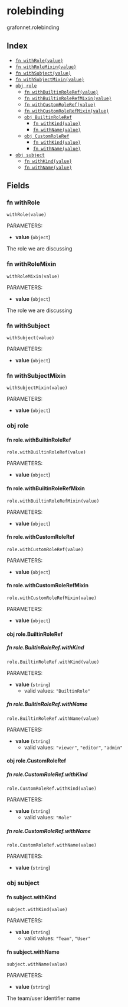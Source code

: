 # rolebinding

grafonnet.rolebinding

## Index

* [`fn withRole(value)`](#fn-withrole)
* [`fn withRoleMixin(value)`](#fn-withrolemixin)
* [`fn withSubject(value)`](#fn-withsubject)
* [`fn withSubjectMixin(value)`](#fn-withsubjectmixin)
* [`obj role`](#obj-role)
  * [`fn withBuiltinRoleRef(value)`](#fn-rolewithbuiltinroleref)
  * [`fn withBuiltinRoleRefMixin(value)`](#fn-rolewithbuiltinrolerefmixin)
  * [`fn withCustomRoleRef(value)`](#fn-rolewithcustomroleref)
  * [`fn withCustomRoleRefMixin(value)`](#fn-rolewithcustomrolerefmixin)
  * [`obj BuiltinRoleRef`](#obj-rolebuiltinroleref)
    * [`fn withKind(value)`](#fn-rolebuiltinrolerefwithkind)
    * [`fn withName(value)`](#fn-rolebuiltinrolerefwithname)
  * [`obj CustomRoleRef`](#obj-rolecustomroleref)
    * [`fn withKind(value)`](#fn-rolecustomrolerefwithkind)
    * [`fn withName(value)`](#fn-rolecustomrolerefwithname)
* [`obj subject`](#obj-subject)
  * [`fn withKind(value)`](#fn-subjectwithkind)
  * [`fn withName(value)`](#fn-subjectwithname)

## Fields

### fn withRole

```jsonnet
withRole(value)
```

PARAMETERS:

* **value** (`object`)

The role we are discussing
### fn withRoleMixin

```jsonnet
withRoleMixin(value)
```

PARAMETERS:

* **value** (`object`)

The role we are discussing
### fn withSubject

```jsonnet
withSubject(value)
```

PARAMETERS:

* **value** (`object`)


### fn withSubjectMixin

```jsonnet
withSubjectMixin(value)
```

PARAMETERS:

* **value** (`object`)


### obj role


#### fn role.withBuiltinRoleRef

```jsonnet
role.withBuiltinRoleRef(value)
```

PARAMETERS:

* **value** (`object`)


#### fn role.withBuiltinRoleRefMixin

```jsonnet
role.withBuiltinRoleRefMixin(value)
```

PARAMETERS:

* **value** (`object`)


#### fn role.withCustomRoleRef

```jsonnet
role.withCustomRoleRef(value)
```

PARAMETERS:

* **value** (`object`)


#### fn role.withCustomRoleRefMixin

```jsonnet
role.withCustomRoleRefMixin(value)
```

PARAMETERS:

* **value** (`object`)


#### obj role.BuiltinRoleRef


##### fn role.BuiltinRoleRef.withKind

```jsonnet
role.BuiltinRoleRef.withKind(value)
```

PARAMETERS:

* **value** (`string`)
   - valid values: `"BuiltinRole"`


##### fn role.BuiltinRoleRef.withName

```jsonnet
role.BuiltinRoleRef.withName(value)
```

PARAMETERS:

* **value** (`string`)
   - valid values: `"viewer"`, `"editor"`, `"admin"`


#### obj role.CustomRoleRef


##### fn role.CustomRoleRef.withKind

```jsonnet
role.CustomRoleRef.withKind(value)
```

PARAMETERS:

* **value** (`string`)
   - valid values: `"Role"`


##### fn role.CustomRoleRef.withName

```jsonnet
role.CustomRoleRef.withName(value)
```

PARAMETERS:

* **value** (`string`)


### obj subject


#### fn subject.withKind

```jsonnet
subject.withKind(value)
```

PARAMETERS:

* **value** (`string`)
   - valid values: `"Team"`, `"User"`


#### fn subject.withName

```jsonnet
subject.withName(value)
```

PARAMETERS:

* **value** (`string`)

The team/user identifier name